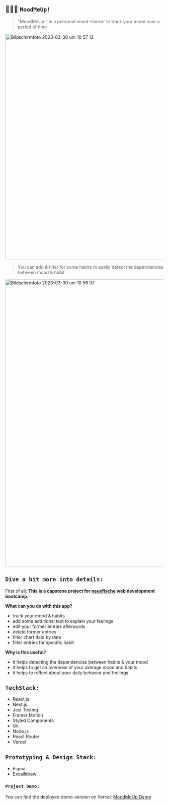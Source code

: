 ## 🙇🏻‍♀️ `MoodMeUp!`

> "MoodMeUp!" is a personal mood-tracker to track your mood over a period of time

<img width="719" alt="Bildschirm­foto 2023-03-30 um 10 57 12" src="https://user-images.githubusercontent.com/104009848/228785788-4a54b214-d275-40ba-9272-d80ee0f5ac61.png">

> You can add & filter for some habits to easily detect the dependencies between mood & habit

<img width="914" alt="Bildschirm­foto 2023-03-30 um 10 56 07" src="https://user-images.githubusercontent.com/104009848/228786361-9aa62d3a-8da8-45fd-965d-ebc4e6394965.png">

## `Dive a bit more into details:`

First of all: **This is a capstone project for [neuefische](https://www.neuefische.de/) web development bootcamp.**

**What can you do with this app?**

- track your mood & habits
- add some additional text to explain your feelings
- edit your former entries afterwards
- delete former entries
- filter chart data by date
- filter entries for specific habit

**Why is this useful?**

- it helps detecting the dependencies between habits & your mood
- it helps to get an overview of your average mood and habits
- it helps to reflect about your daily behavior and feelings

## `TechStack:`

- React.js
- Next.js
- Jest Testing
- Framer Motion
- Styled Components
- Git
- Node.js
- React Router
- Vercel

## `Prototyping & Design Stack:`

- Figma
- Excallidraw

### `Project Demo:`

You can find the deployed demo-version on Vercel: [MoodMeUp Demo](https://capstone-project-5l4dvya4w-sarahwett.vercel.app/)

